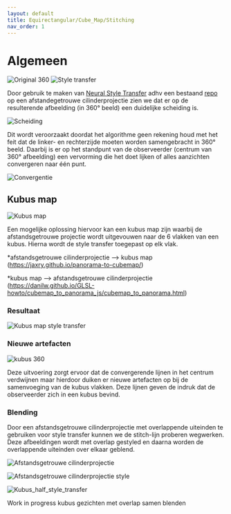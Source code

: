 ```yaml
---
layout: default
title: Equirectangular/Cube_Map/Stitching
nav_order: 1
---
```


# Algemeen

![Original 360](../images/360.jpg "360 graden") ![Style transfer](../images/styletransfer.png "style transfer image")

Door gebruik te maken van [Neural Style Transfer](https://doi.org/10.48550/arXiv.1508.06576) adhv een bestaand [repo](https://github.com/crowsonkb/style-transfer-pytorch)
op een afstandegetrouwe cilinderprojectie zien we dat er op de resulterende afbeelding (in 360° beeld) een duidelijke scheiding is.

![Scheiding](../images/scheiding.png "scheiding") 

Dit wordt veroorzaakt doordat het algorithme geen rekening houd met het feit dat de linker- en rechterzijde moeten worden samengebracht in 360° beeld. Daarbij is er op het
standpunt van de observeerder (centrum van 360° afbeelding) een vervorming die het doet lijken of alles aanzichten convergeren naar één punt.

![Convergentie](../images/Convergentie.png "Convergentie")

## Kubus map

![Kubus map](../images/kubus.jpg "kubus map")

Een mogelijke oplossing hiervoor kan een kubus map zijn waarbij de afstandsgetrouwe projectie wordt uitgevouwen naar de 6 vlakken van een kubus. 
Hierna wordt de style transfer toegepast op elk vlak. 

*afstandsgetrouwe cilinderprojectie --> kubus map (https://jaxry.github.io/panorama-to-cubemap/)

*kubus map --> afstandsgetrouwe cilinderprojectie (https://danilw.github.io/GLSL-howto/cubemap_to_panorama_js/cubemap_to_panorama.html)

### Resultaat

![Kubus map style transfer](../images/kubusmaptransfer.png "kubusmaptransfer")

### Nieuwe artefacten

![kubus 360](../images/kubus360.png "kubus 360 hoek")

Deze uitvoering zorgt ervoor dat de convergerende lijnen in het centrum verdwijnen maar hierdoor duiken er nieuwe artefacten op bij de samenvoeging van de kubus vlakken.
Deze lijnen geven de indruk dat de observeerder zich in een kubus bevind.

### Blending

Door een afstandsgetrouwe cilinderprojectie met overlappende uiteinden te gebruiken voor style transfer kunnen we de stitch-lijn proberen wegwerken.
Deze afbeeldingen wordt met overlap gestyled en daarna worden de overlappende uiteinden over elkaar geblend.

![Afstandsgetrouwe cilinderprojectie](../images/equirectangular_og_test_overlap.png "afstandsgetrouwe cilinderprojectie met overlap")

![Afstandsgetrouwe cilinderprojectie style](../images/monet_overlap.png "afstandsgetrouwe cilinderprojectie met overlap")


![Kubus_half_style_transfer](../images/NoTopNoBot.png "Kubus Half Style Transfer")

Work in progress kubus gezichten met overlap samen blenden 








